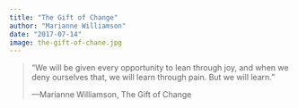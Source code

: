 ```yaml
---
title: "The Gift of Change"
author: "Marianne Williamson"
date: "2017-07-14"
image: the-gift-of-chane.jpg
---
```


> “We will be given every opportunity to lean through joy, and when we deny ourselves that, we will learn through pain. But we will learn.”
>
> —Marianne Williamson, The Gift of Change
